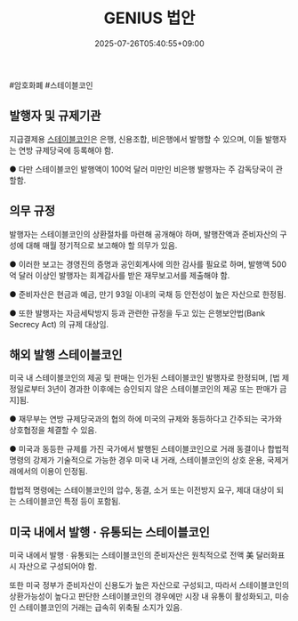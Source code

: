 ﻿---
title: "GENIUS 법안"
date: 2025-07-26T05:40:55+09:00
lastmod: 2025-07-26T05:40:55+09:00
type: docs
sidebar:
  open: true
weight: 2
---
<div style="display:none">
  <meta property="article:published_time" content="2025-07-25T20:40:55Z" />
  <meta property="article:modified_time" content="2025-07-25T20:40:55Z" />
</div>
#암호화폐 #스테이블코인 

## 발행자 및 규제기관 
지급결제용 [스테이블코인](/industry-study/스테이블코인/)은 은행, 신용조합, 비은행에서 발행할 수 있으며,
이들 발행자는 연방 규제당국에 등록해야 함.

● 다만 스테이블코인 발행액이 100억 달러 미만인 비은행 발행자는 주 감독당국이 관할함.

## 의무 규정 

발행자는 스테이블코인의 상환절차를 마련해 공개해야 하며, 발행잔액과 준비자산의 구성에 대해 매월 정기적으로 보고해야 할 의무가 있음.

● 이러한 보고는 경영진의 증명과 공인회계사에 의한 감사를 필요로 하며, 발행액 500억 달러 이상인 발행자는 회계감사를 받은 재무보고서를 제출해야 함.

● 준비자산은 현금과 예금, 만기 93일 이내의 국채 등 안전성이 높은 자산으로 한정됨.

● 또한 발행자는 자금세탁방지 등과 관련한 규정을 두고 있는 은행보안법(Bank Secrecy Act) 의 규제 대상임.

## 해외 발행 스테이블코인 

미국 내 스테이블코인의 제공 및 판매는 인가된 스테이블코인 발행자로 한정되며, [법 제정일로부터 3년이 경과한 이후에는 승인되지 않은 스테이블코인의 제공 또는 판매가 금지]됨.

● 재무부는 연방 규제당국과의 협의 하에 미국의 규제와 동등하다고 간주되는 국가와 상호협정을 체결할 수 있음.

● 미국과 동등한 규제를 가진 국가에서 발행된 스테이블코인으로 거래 동결이나 합법적 명령의 강제가 기술적으로 가능한 경우 미국 내 거래, 스테이블코인의 상호 운용, 국제거래에서의 이용이 인정됨.

합법적 명령에는 스테이블코인의 압수, 동결, 소거 또는 이전방지 요구, 제대 대상이 되는 스테이블코인 특정 등이 포함됨.

## 미국 내에서 발행 ‧ 유통되는 스테이블코인

미국 내에서 발행 ‧ 유통되는 스테이블코인의 준비자산은 원칙적으로 전액 美 달러화표시 자산으로 구성되어야 함.

또한 미국 정부가 준비자산이 신용도가 높은 자산으로 구성되고, 따라서 스테이블코인의 상환가능성이 높다고 판단한 스테이블코인의 경우에만 시장 내 유통이 활성화되고, 미승인 스테이블코인의 거래는 급속히 위축될 소지가 있음.
